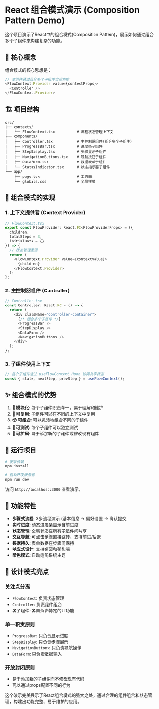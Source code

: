 # React 组合模式演示 (Composition Pattern Demo)

这个项目演示了React中的组合模式(Composition Pattern)，展示如何通过组合多个子组件来构建复杂的功能。

## 🎯 核心概念

组合模式的核心思想是：
```typescript
// 主组件通过组合多个子组件实现功能
<FlowContext.Provider value={contextProps}>
  <Controller />
</FlowContext.Provider>
```

## 🏗️ 项目结构

```
src/
├── contexts/
│   └── FlowContext.tsx          # 流程状态管理上下文
├── components/
│   ├── Controller.tsx           # 主控制器组件(组合多个子组件)
│   ├── ProgressBar.tsx          # 进度条子组件
│   ├── StepDisplay.tsx          # 步骤显示子组件
│   ├── NavigationButtons.tsx    # 导航按钮子组件
│   ├── DataForm.tsx             # 数据表单子组件
│   └── StatusIndicator.tsx      # 状态指示器子组件
└── app/
    ├── page.tsx                 # 主页面
    └── globals.css              # 全局样式
```

## 🔧 组合模式的实现

### 1. 上下文提供者 (Context Provider)
```typescript
// FlowContext.tsx
export const FlowProvider: React.FC<FlowProviderProps> = ({ 
  children, 
  totalSteps = 3,
  initialData = {}
}) => {
  // 状态管理逻辑
  return (
    <FlowContext.Provider value={contextValue}>
      {children}
    </FlowContext.Provider>
  );
};
```

### 2. 主控制器组件 (Controller)
```typescript
// Controller.tsx
const Controller: React.FC = () => {
  return (
    <div className="controller-container">
      {/* 组合多个子组件 */}
      <ProgressBar />
      <StepDisplay />
      <DataForm />
      <NavigationButtons />
    </div>
  );
};
```

### 3. 子组件使用上下文
```typescript
// 各个子组件通过 useFlowContext Hook 访问共享状态
const { state, nextStep, prevStep } = useFlowContext();
```

## ✨ 组合模式的优势

1. **🧩 模块化**: 每个子组件职责单一，易于理解和维护
2. **🔄 可复用**: 子组件可以在不同的上下文中复用
3. **📦 可组合**: 可以灵活地组合不同的子组件
4. **🎯 可测试**: 每个子组件可以独立测试
5. **🔧 可扩展**: 易于添加新的子组件或修改现有组件

## 🚀 运行项目

```bash
# 安装依赖
npm install

# 启动开发服务器
npm run dev
```

访问 `http://localhost:3000` 查看演示。

## 📱 功能特性

- **步骤式流程**: 3步流程演示 (基本信息 → 偏好设置 → 确认提交)
- **实时进度**: 动态进度条显示当前进度
- **状态管理**: 全局状态在所有子组件间共享
- **交互导航**: 可点击步骤直接跳转，支持前进/后退
- **数据持久**: 表单数据在步骤间保持
- **响应式设计**: 支持桌面和移动端
- **暗色模式**: 自动适配系统主题

## 🎨 设计模式亮点

### 关注点分离
- `FlowContext`: 负责状态管理
- `Controller`: 负责组件组合
- 各子组件: 各自负责特定的UI功能

### 单一职责原则
- `ProgressBar`: 只负责显示进度
- `StepDisplay`: 只负责步骤展示
- `NavigationButtons`: 只负责导航操作
- `DataForm`: 只负责数据输入

### 开放封闭原则
- 易于添加新的子组件而不修改现有代码
- 可以通过props配置不同的行为

这个演示完美展示了React组合模式的强大之处，通过合理的组件组合和状态管理，构建出功能完整、易于维护的应用。
